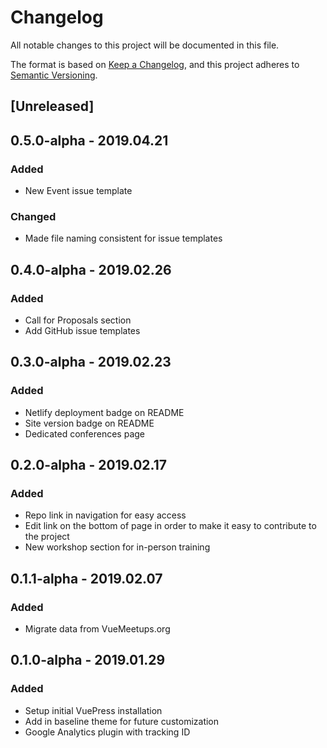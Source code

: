 # Changelog
All notable changes to this project will be documented in this file.

The format is based on [Keep a Changelog](https://keepachangelog.com/en/1.0.0/),
and this project adheres to [Semantic Versioning](https://semver.org/spec/v2.0.0.html).

## [Unreleased]

## 0.5.0-alpha - 2019.04.21
### Added
- New Event issue template
### Changed
- Made file naming consistent for issue templates

## 0.4.0-alpha - 2019.02.26
### Added
- Call for Proposals section
- Add GitHub issue templates

## 0.3.0-alpha - 2019.02.23
### Added
- Netlify deployment badge on README
- Site version badge on README
- Dedicated conferences page

## 0.2.0-alpha - 2019.02.17
### Added
- Repo link in navigation for easy access
- Edit link on the bottom of page in order to make it easy to contribute to the project
- New workshop section for in-person training

## 0.1.1-alpha - 2019.02.07
### Added
- Migrate data from VueMeetups.org

## 0.1.0-alpha - 2019.01.29
### Added
- Setup initial VuePress installation
- Add in baseline theme for future customization
- Google Analytics plugin with tracking ID
